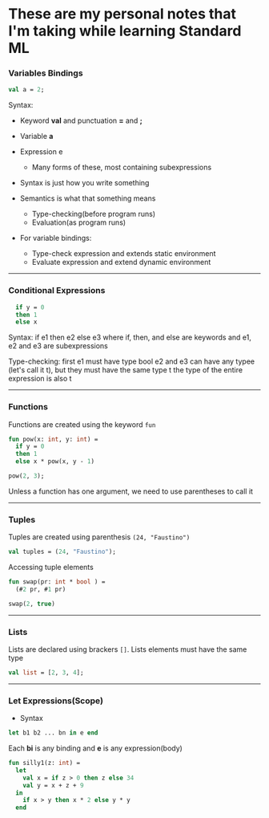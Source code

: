 # These are my personal notes that I'm taking while learning Standard ML


### Variables Bindings

```sml
val a = 2;
```

Syntax:
  - Keyword <b>val</b> and punctuation <b>=</b> and <b>;</b>
  - Variable <b>a</b>
  - Expression e
    - Many forms of these, most containing subexpressions

- Syntax is just how you write something

- Semantics is what that something means
  - Type-checking(before program runs)
  - Evaluation(as program runs)

- For variable bindings:
  - Type-check expression and extends static environment
  - Evaluate expression and extend dynamic environment

---------


### Conditional Expressions

```sml
  if y = 0
  then 1
  else x
```

Syntax:
  if e1 then e2 else e3
  where if, then, and else are keywords and e1, e2 and e3 are subexpressions

Type-checking:
  first e1 must have type bool
  e2 and e3 can have any typee (let's call it t), but they
  must have the same type t
  the type of the entire expression is also t

---------

### Functions

Functions are created using the keyword `fun`

```sml
fun pow(x: int, y: int) =
  if y = 0
  then 1
  else x * pow(x, y - 1)
```

```sml
pow(2, 3);
```
Unless a function has one argument, we need to use parentheses to call it

---------

### Tuples


Tuples are created using parenthesis `(24, "Faustino")`

```sml
val tuples = (24, "Faustino");
```

Accessing tuple elements

```sml
fun swap(pr: int * bool ) =
  (#2 pr, #1 pr)
```
```sml
swap(2, true)
```

---------

### Lists

Lists are declared using brackers `[]`. Lists elements must have the same type


```sml
val list = [2, 3, 4];
```


---------


### Let Expressions(Scope)

 - Syntax

```sml
let b1 b2 ... bn in e end
```

Each <b>bi</b> is any binding and <b>e</b> is any expression(body)

```sml
fun silly1(z: int) =
  let
    val x = if z > 0 then z else 34
    val y = x + z + 9
  in
    if x > y then x * 2 else y * y
  end
```
